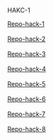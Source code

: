 HAKC-1

[Repo-hack-1](https://github.com/Lilianavgs/git_h_1)
<br/><br/>
[Repo-hack-2](https://github.com/Lilianavgs/git_h_2)
<br/><br/>
[Repo-hack-3](https://github.com/Lilianavgs/git_h_3)
<br/><br/>
[Repo-hack-4](https://github.com/Lilianavgs/git_h_4)
<br/><br/>
[Repo-hack-5](https://github.com/Lilianavgs/git_h_5)
<br/><br/>
[Repo-hack-6](https://github.com/Lilianavgs/git_h_6)
<br/><br/>
[Repo-hack-7](https://github.com/Lilianavgs/git_h_7)
<br/><br/>
[Repo-hack-8](https://github.com/Lilianavgs/git_h_8)
